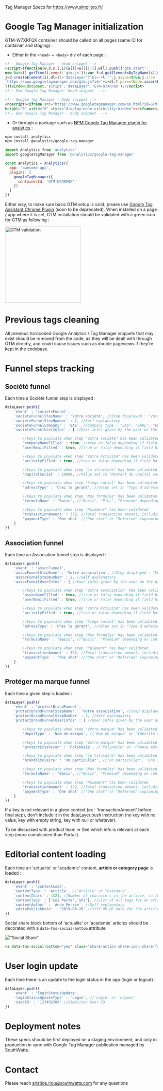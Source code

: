 Tag Manager Specs for https://www.simplitoo.fr/

# Google Tag Manager initialization

GTM-W7XRFQX container should be called on all pages (same ID for container and staging) : 

- Either in the ```<head>``` + ```<body>``` div of each page :

```html
<!-- Google Tag Manager - head snippet -->
<script>(function(w,d,s,l,i){w[l]=w[l]||[];w[l].push({'gtm.start':
new Date().getTime(),event:'gtm.js'});var f=d.getElementsByTagName(s)[0],
j=d.createElement(s),dl=l!='dataLayer'?'&l='+l:'';j.async=true;j.src=
'https://www.googletagmanager.com/gtm.js?id='+i+dl;f.parentNode.insertBefore(j,f);
})(window,document,'script','dataLayer','GTM-W7XRFQX');</script>
<!-- End Google Tag Manager- head snippet  -->
```

```html
<!-- Google Tag Manager - body snippet -->
<noscript><iframe src="https://www.googletagmanager.com/ns.html?id=GTM-W7XRFQX"
height="0" width="0" style="display:none;visibility:hidden"></iframe></noscript>
<!-- End Google Tag Manager - body snippet  -->
```

- Or through a package such as [NPM Google Tag Manager plugin for analytics](https://www.npmjs.com/package/@analytics/google-tag-manager) :

```bash
npm install analytics
npm install @analytics/google-tag-manager
```

```javascript
import Analytics from 'analytics'
import googleTagManager from '@analytics/google-tag-manager'

const analytics = Analytics({
  app: 'awesome-app',
  plugins: [
    googleTagManager({
      containerId: 'GTM-W7XRFQX'
    })
  ]
})
```

Either way, to make sure basic GTM setup is valid, please use [Google Tag Assistant Chrome Plugin](https://chrome.google.com/webstore/detail/tag-assistant-legacy-by-g/kejbdjndbnbjgmefkgdddjlbokphdefk?hl=fr)
(soon to be deprecated). When installed on a page / app where it is set, GTM installation should be validated with a green icon for GTM as following :

<img src="https://i.ibb.co/HY2rm5S/Capture-d-cran-2021-01-22-102033.png" alt="GTM validation" width="250"/>

# Previous tags cleaning

All previous hardcoded Google Analytics / Tag Manager snippets that may exist should be removed from the code, as they will be dealt with through GTM directly, and could cause issues such as double pageviews if they're kept in the codebase.

# Funnel steps tracking

## Société funnel

Each time a Société funnel step is displayed :

```javascript
dataLayer.push({
    'event' : 'societeFunnel',
    'societeFunnelStepName' : 'Votre société', //Step displayed : "Votre société", "Votre activité", "La structure", "Siège social", "Vos statuts", "Nos Formules"...
    'societeFunnelStepNumber' : 2, //Self explanatory
    'societeFunnelCompany' : 'SAS', //Company type : "SAS", "SARL", "EURL"....
    'societeFunnelUserInfos' : { //User infos given by the user on the previous step

        //keys to populate when step "Votre société" has been validated
        'companyNameFilled' : true, //true or false depending if field has been set by user
        'userEmailFilled' : true, //true or false depending if field has been set by user

        //keys to populate when step "Votre Activité" has been validated
        'activityFilled' : true, //true or false depending if field has been set by user

        //keys to populate when step "La structure" has been validated
        'capitalSocial' : 10000, //Value set in "Montant du capital social" in €

        //keys to populate when step "Siège social" has been validated
        'adressType' : 'Chez le gérant', //Value set in "Type d'adresse" : 'Chez le gérant', 'Local commercial', 'Auprès d'une société de domiciliation'

        //keys to populate when step "Nos formules" has been validated
        'formulaName' : 'Basic', //"Basic", "Plus", "Premium" depending on contract type

        //keys to populate when step "Paiement" has been validated
        'transactionAmount' : 332, //Total transaction amount, including administrative fees
        'paymentType' : 'One shot' //"One shot" or "Deferred" (upcoming feature)
    }
})
```

## Association funnel

Each time an Association funnel step is displayed :

```javascript
dataLayer.push({
    'event' : 'assocFunnel',
    'assocFunnelStepName' : 'Votre association', //Step displayed : "Votre association", "Votre activité", "La structure", "Siège social", "Vos statuts", "Nos Formules"...
    'assocFunnelStepNumber' : 2, //Self explanatory
    'assocFunnelUserInfos' : { //User infos given by the user on the previous step

        //keys to populate when step "Votre association" has been validated
        'assocNameFilled' : true, //true or false depending if field has been set by user
        'userEmailFilled' : true, //true or false depending if field has been set by user

        //keys to populate when step "Votre Activité" has been validated
        'activityFilled' : true, //true or false depending if field has been set by user

        //keys to populate when step "Siège social" has been validated
        'adressType' : 'Chez le gérant', //Value set in "Type d'adresse" : 'Chez le gérant', 'Local commercial', 'Auprès d'une société de domiciliation'

        //keys to populate when step "Nos formules" has been validated
        'formulaName' : 'Basic', //"Basic", "Premium" depending on contract type

        //keys to populate when step "Paiement" has been validated
        'transactionAmount' : 332, //Total transaction amount, including administrative fees
        'paymentType' : 'One shot' //"One shot" or "Deferred" (upcoming feature)
    }
})
```

## Protéger ma marque funnel

Each time a given step is loaded :

```javascript
dataLayer.push({
    'event' : 'protectBrandFunnel',
    'protectBrandFunnelStepName' : 'Votre association', //Step displayed : "Votre marque", "Votre activité", "Nos Formules"...
    'protectBrandFunnelStepNumber' : 2, //Self explanatory
    'protectBrandFunnelUserInfos' : { //User infos given by the user on the previous step

        //keys to populate when step "Votre marque" has been validated
        'depotType' : 'Nom de marque', //'Nom de marque' or 'Identité visuelle'

        //keys to populate when step "Votre marque" has been validated
        'protectExtension' : 'Polynesie', //'Polynesie' or 'France métropolitaine'

        //keys to populate when step "Le titulaire" has been validated
        'brandTitulaire' : 'Un particulier', //'Un particulier', 'Une société', 'Une auto-entreprise', 'Une association'

        //keys to populate when step "Nos formules" has been validated
        'formulaName' : 'Basic', //"Basic", "Premium" depending on contract type

        //keys to populate when step "Paiement" has been validated
        'transactionAmount' : 332, //Total transaction amount, including administrative fees
        'paymentType' : 'One shot' //"One shot" or "Deferred" (upcoming feature)
    }
})
```

If a key is not relevant in a given context (ex : 'transactionAmount' before final step), don't include it in the dataLayer.push instruction (no key with no value, key with empty string, key with null or whatever).

To be discussed with product team => See which info is relevant at each step (more complicated than Portail).

# Editorial content loading

Each time an 'actualite' or 'academie' content, **article or category page** is loaded : 

```javascript
dataLayer.push({
    'event' : 'contentLoad',
    'contentType' : 'Article', //"Article" or "Category"
    'contentChars' : 4321, //Number of characters in the article, in the case of 'article' only
    'contentTags' : ['Loi Pacte','SPI'], //List of all tags for an article in a JS array
    'contentAuthor' : 'Anne Perrin', //Self explanatory
    'editoPublishDate' : '2019-08-26' //YYYY-MM-DD date for the article publication date, in the case of 'article' only
})
```

Social share block bottom of 'actualite' or 'academie' articles should be decorated with a ```data-tms-social-bottom``` attribute

!["Social Share"](https://i.ibb.co/DCh3DCv/social.jpg)

```html
<a data-tms-social-bottom="yes" class="share-action share-icon share-facebook" href="https://www.facebook.com/sharer.php?u=https%3A%2F%2Fstaging.simplitoo.fr%2Factualites%2Fles-changements-apportes-par-la-loi-pacte%2F" original-title="Facebook"><i class="rbi rbi-facebook"></i><span>Share on Facebook</span></a>
```

# User login update

Each time there is an update to the login status in the app (login or logout) :

```javascript
dataLayer.push({
    'event' : 'loginStatusUpdate',
    'loginStatusUpdateType' : 'Login', //'Login' or 'Logout'
    'userID' : '123456789' //Simplitoo User ID 
})
```

# Deployment notes

These specs should be first deployed on a staging environment, and only in production in sync with Google Tag Manager publication managed by SouthWatts.

# Contact

Please reach aristide.riou@southwatts.com for any questions